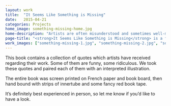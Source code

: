 ```yaml
---
layout: work
title:  "It Seems Like Something is Missing"
date:   2015-04-21
categories: Projects
home_image: something-missing-home.jpg
home-description: "Artists are often misunderstood and sometimes well-meaning observers say ridiculous things. This is a tongue-in-cheek book about some of those misconceptions."
page-title: "<strong>It Seems Like Something is Missing</strong> is a funky book made in collaboration with my friend, Rand Renfrow."
work_images: ["something-missing-1.jpg", "something-missing-2.jpg", "something-missing-3.jpg", "something-missing-4.jpg", "something-missing-6.jpg", "something-missing-7.jpg", "something-missing-8.jpg", "something-missing-9.jpg", "something-missing-10.jpg", "something-missing-11.jpg"]
---
```


This book contains a collection of quotes which artists have received regarding their work. Some of them are funny, some ridiculous. We took these quotes and paired each of them with an interpreted illustration.

The entire book was screen printed on French paper and book board, then hand bound with strips of innertube and some fancy red book tape.

It&rsquo;s definitely best experienced in person, so let me know if you&rsquo;d like to have a look.
